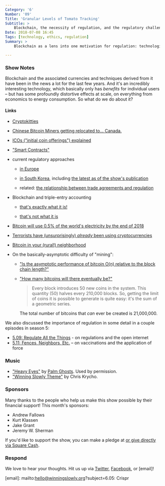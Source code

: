 ```yaml
---
Category: '6'
Number: '09'
Title: 'Granular Levels of Tomato Tracking'
Subtitle: >
    Blockchain, the necessity of regulation, and the regulatory challenges posed by truly global technologies.
Date: 2018-07-08 16:45
Tags: [technology, ethics, regulation]
Summary: >
    Blockchain as a lens into one motivation for regulation: technologies that are (at least apparently) virtuous for individuals but vicious for societies and possibly the world as a whole.

---
```


### Show Notes

Blockchain and the associated currencies and techniques derived from it have been in the news a lot for the last few years. And it's an incredibly interesting technology, which basically only has *benefits* for individual users – but has some profoundly distortive effects at scale, on everything from economics to energy consumption. So what do we do about it?

#### Links

- [Cryptokitties](https://www.cryptokitties.co/)

- [Chinese Bitcoin Miners getting relocated to... Canada.](http://money.cnn.com/2018/02/09/technology/bitcoin-mining-china-canada/index.html)

- [ICOs ("initial coin offerings") explained](https://www.cnbc.com/2017/10/05/how-icos-setting-the-vc-world-ablaze-work.html)

- ["Smart Contracts"](https://www.fool.com/investing/2018/03/09/smart-contracts-and-the-blockchain-explained.aspx)

- current regulatory approaches

    - [in Europe](https://bitcoinmagazine.com/articles/european-commission-urges-nations-embrace-blockchain-tech-address-risks/)

    - [in South Korea](https://cointelegraph.com/explained/south-korea-and-crypto-regulations-explained), including [the latest as of the show's publication](https://blokt.com/news/south-korea-unveils-new-supportive-crypto-regulations)

    - related: [the relationship between trade agreements and regulation](https://www.bloomberg.com/news/articles/2018-03-01/nafta-negotiators-said-to-agree-to-regulatory-best-practices)

- Blockchain and triple-entry accounting

    - [that's exactly what it is!](https://hackernoon.com/why-everyone-missed-the-most-important-invention-in-the-last-500-years-c90b0151c169)

    - [that's not what it is](https://www.forbes.com/sites/forbesfinancecouncil/2017/11/28/triple-entry-accounting-and-blockchain-a-common-misconception/2/#6d4891d2678c)
- [Bitcoin will use 0.5% of the world's electricity by the end of 2018](https://www.independent.co.uk/life-style/gadgets-and-tech/news/bitcoin-mining-energy-use-electricity-cryptocurrency-a8353981.html)

- [Terrorists have (unsurprisingly) *already* been using cryptocurrencies](http://thehill.com/opinion/cybersecurity/377415-terrorists-have-been-using-bitcoin-for-four-years-so-whats-the-surprise)

- [Bitcoin in your (rural!) neighborhood](https://www.politico.com/magazine/story/2018/03/09/bitcoin-mining-energy-prices-smalltown-feature-217230)

- On the basically-asymptotic difficulty of "mining":

    - ["Is the asymptotic performance of bitcoin O(n) relative to the block chain length?"](https://bitcoin.stackexchange.com/questions/57483/is-the-asymptotic-performance-of-bitcoin-on-relative-to-the-block-chain-length)

    - ["How many bitcoins will there eventually be?"](https://bitcoin.stackexchange.com/questions/161/how-many-bitcoins-will-there-eventually-be)

      > Every block introduces 50 new coins in the system. This quantity (50) halves every 210,000 blocks. So, getting the limit of coins it is possible to generate is quite easy: it's the sum of a geometric series.

      The total number of bitcoins that *can* ever be created is 21,000,000.

We also discussed the importance of regulation in some detail in a couple episodes in season 5:

- [5.09: Regulate All the Things](https://winningslowly.org/5.09/) - on regulations and the open internet
- [5.11: Fences, Neighbors, Etc.](https://winningslowly.org/5.11/) – on vaccinations and the application of force

### Music

- ["Heavy Eyes"](https://palmghosts.bandcamp.com/track/heavy-eyes) by [Palm Ghosts](https://palmghosts.net). Used by permission.
- ["Winning Slowly Theme"](https://soundcloud.com/chriskrycho/winning-slowly) by Chris Krycho. 

### Sponsors

Many thanks to the people who help us make this show possible by their financial support! This month's sponsors:

- Andrew Fallows
- Kurt Klassen
- Jake Grant
- Jeremy W. Sherman

If you'd like to support the show, you can make a pledge at <a href='https://www.patreon.com/winningslowly' rel='payment'> or give
directly via [Square Cash].

[Square Cash]: https://cash.me/$winningslowly


### Respond

We love to hear your thoughts. Hit us up via [Twitter], [Facebook], or [email]!

[Twitter]: //www.twitter.com/winningslowly
[Facebook]: //www.facebook.com/winningslowlypodcast
[email]: mailto:hello@winningslowly.org?subject=6.05: Crispr
